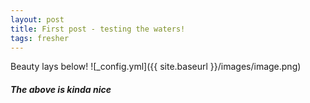 ```yaml
---
layout: post
title: First post - testing the waters!
tags: fresher
---
```


Beauty lays below! 
![_config.yml]({{ site.baseurl }}/images/image.png)
##### The above is kinda nice
